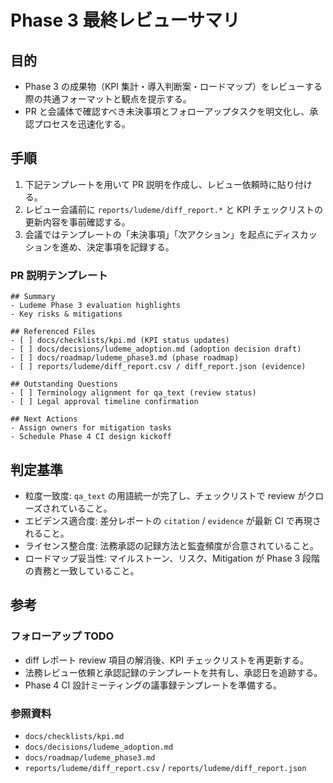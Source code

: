 # Phase 3 最終レビューサマリ

## 目的
- Phase 3 の成果物（KPI 集計・導入判断案・ロードマップ）をレビューする際の共通フォーマットと観点を提示する。
- PR と会議体で確認すべき未決事項とフォローアップタスクを明文化し、承認プロセスを迅速化する。

## 手順
1. 下記テンプレートを用いて PR 説明を作成し、レビュー依頼時に貼り付ける。
2. レビュー会議前に `reports/ludeme/diff_report.*` と KPI チェックリストの更新内容を事前確認する。
3. 会議ではテンプレートの「未決事項」「次アクション」を起点にディスカッションを進め、決定事項を記録する。

### PR 説明テンプレート
```
## Summary
- Ludeme Phase 3 evaluation highlights
- Key risks & mitigations

## Referenced Files
- [ ] docs/checklists/kpi.md (KPI status updates)
- [ ] docs/decisions/ludeme_adoption.md (adoption decision draft)
- [ ] docs/roadmap/ludeme_phase3.md (phase roadmap)
- [ ] reports/ludeme/diff_report.csv / diff_report.json (evidence)

## Outstanding Questions
- [ ] Terminology alignment for qa_text (review status)
- [ ] Legal approval timeline confirmation

## Next Actions
- Assign owners for mitigation tasks
- Schedule Phase 4 CI design kickoff
```

## 判定基準
- 粒度一致度: `qa_text` の用語統一が完了し、チェックリストで review がクローズされていること。
- エビデンス適合度: 差分レポートの `citation` / `evidence` が最新 CI で再現されること。
- ライセンス整合度: 法務承認の記録方法と監査頻度が合意されていること。
- ロードマップ妥当性: マイルストーン、リスク、Mitigation が Phase 3 段階の責務と一致していること。

## 参考
### フォローアップ TODO
- diff レポート review 項目の解消後、KPI チェックリストを再更新する。
- 法務レビュー依頼と承認記録のテンプレートを共有し、承認日を追跡する。
- Phase 4 CI 設計ミーティングの議事録テンプレートを準備する。

### 参照資料
- `docs/checklists/kpi.md`
- `docs/decisions/ludeme_adoption.md`
- `docs/roadmap/ludeme_phase3.md`
- `reports/ludeme/diff_report.csv` / `reports/ludeme/diff_report.json`
